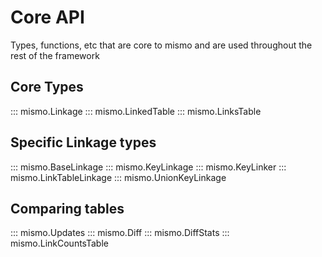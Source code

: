 # Core API

Types, functions, etc that are core to mismo and are used throughout the rest
of the framework

## Core Types

::: mismo.Linkage
::: mismo.LinkedTable
::: mismo.LinksTable

## Specific Linkage types

::: mismo.BaseLinkage
::: mismo.KeyLinkage
::: mismo.KeyLinker
::: mismo.LinkTableLinkage
::: mismo.UnionKeyLinkage

## Comparing tables

::: mismo.Updates
::: mismo.Diff
::: mismo.DiffStats
::: mismo.LinkCountsTable
